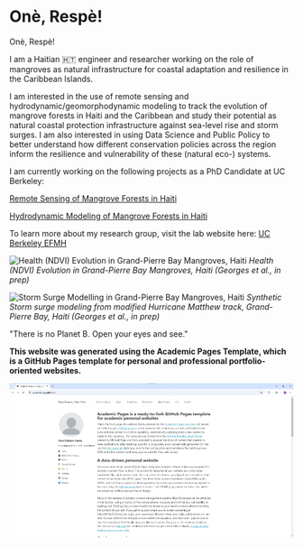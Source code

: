 # Onè, Respè!

Onè, Respè!

I am a Haitian 🇭🇹 engineer and researcher working on the role of mangroves as natural infrastructure for coastal adaptation and resilience in the Caribbean Islands.

I am interested in the use of remote sensing and hydrodynamic/geomorphodynamic modeling to track the evolution of mangrove forests in Haiti and the Caribbean and study their potential as natural coastal protection infrastructure against sea-level rise and storm surges. I am also interested in using Data Science and Public Policy to better understand how different conservation policies across the region inform the resilience and vulnerability of these (natural eco-) systems.

I am currently working on the following projects as a PhD Candidate at UC Berkeley:

[Remote Sensing of Mangrove Forests in Haiti](https://github.com/aesgeorges/MangroveCaribRS)

[Hydrodynamic Modeling of Mangrove Forests in Haiti](https://github.com/aesgeorges/LaGonaveFM)

To learn more about my research group, visit the lab website here: [UC Berkeley EFMH](https://ucb-efmh.github.io/efmh-site/index)

![Health (NDVI) Evolution in Grand-Pierre Bay Mangroves, Haiti](/images/GPHT_dNDVI_progression.png)
*Health (NDVI) Evolution in Grand-Pierre Bay Mangroves, Haiti (Georges et al., in prep)*

![Storm Surge Modelling in Grand-Pierre Bay Mangroves, Haiti](/images/ADCIRC_Surge_Mangroves.gif)
*Synthetic Storm surge modeling from modified Hurricane Matthew track, Grand-Pierre Bay, Haiti (Georges et al., in prep)*

"There is no Planet B. Open your eyes and see."



**This website was generated using the Academic Pages Template, which is a GitHub Pages template for personal and professional portfolio-oriented websites.**

![Academic Pages template example](images/homepage.png "Academic Pages template example")